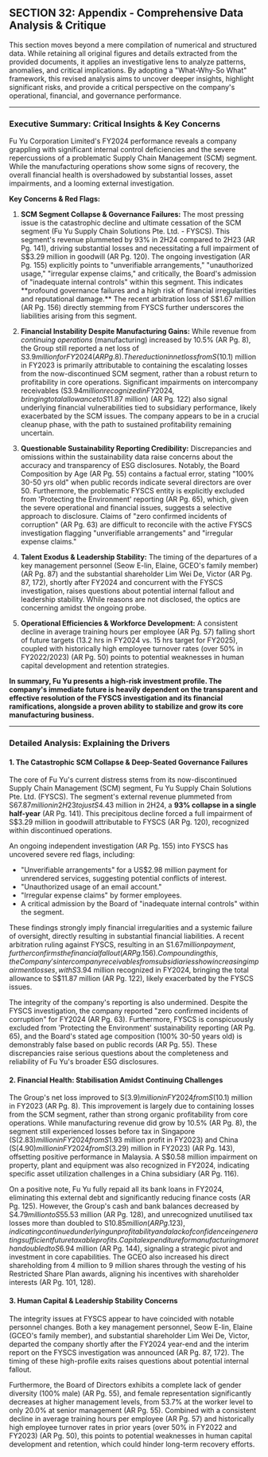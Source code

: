 ## SECTION 32: Appendix - Comprehensive Data Analysis & Critique

This section moves beyond a mere compilation of numerical and structured data. While retaining all original figures and details extracted from the provided documents, it applies an investigative lens to analyze patterns, anomalies, and critical implications. By adopting a "What-Why-So What" framework, this revised analysis aims to uncover deeper insights, highlight significant risks, and provide a critical perspective on the company's operational, financial, and governance performance.

---

### Executive Summary: Critical Insights & Key Concerns

Fu Yu Corporation Limited's FY2024 performance reveals a company grappling with significant internal control deficiencies and the severe repercussions of a problematic Supply Chain Management (SCM) segment. While the manufacturing operations show some signs of recovery, the overall financial health is overshadowed by substantial losses, asset impairments, and a looming external investigation.

**Key Concerns & Red Flags:**

1.  **SCM Segment Collapse & Governance Failures:** The most pressing issue is the catastrophic decline and ultimate cessation of the SCM segment (Fu Yu Supply Chain Solutions Pte. Ltd. - FYSCS). This segment's revenue plummeted by 93% in 2H24 compared to 2H23 (AR Pg. 141), driving substantial losses and necessitating a full impairment of S$3.29 million in goodwill (AR Pg. 120). The ongoing investigation (AR Pg. 155) explicitly points to "unverifiable arrangements," "unauthorized usage," "irregular expense claims," and critically, the Board's admission of "inadequate internal controls" within this segment. This indicates **profound governance failures and a high risk of financial irregularities and reputational damage.** The recent arbitration loss of S$1.67 million (AR Pg. 156) directly stemming from FYSCS further underscores the liabilities arising from this segment.

2.  **Financial Instability Despite Manufacturing Gains:** While revenue from *continuing operations* (manufacturing) increased by 10.5% (AR Pg. 8), the Group still reported a net loss of S$3.9 million for FY2024 (AR Pg. 8). The reduction in net loss from S$(10.1) million in FY2023 is primarily attributable to containing the escalating losses from the now-discontinued SCM segment, rather than a robust return to profitability in core operations. Significant impairments on intercompany receivables (S$3.94 million recognized in FY2024, bringing total allowance to S$11.87 million) (AR Pg. 122) also signal underlying financial vulnerabilities tied to subsidiary performance, likely exacerbated by the SCM issues. The company appears to be in a crucial cleanup phase, with the path to sustained profitability remaining uncertain.

3.  **Questionable Sustainability Reporting Credibility:** Discrepancies and omissions within the sustainability data raise concerns about the accuracy and transparency of ESG disclosures. Notably, the Board Composition by Age (AR Pg. 55) contains a factual error, stating "100% 30-50 yrs old" when public records indicate several directors are over 50. Furthermore, the problematic FYSCS entity is explicitly excluded from 'Protecting the Environment' reporting (AR Pg. 65), which, given the severe operational and financial issues, suggests a selective approach to disclosure. Claims of "zero confirmed incidents of corruption" (AR Pg. 63) are difficult to reconcile with the active FYSCS investigation flagging "unverifiable arrangements" and "irregular expense claims."

4.  **Talent Exodus & Leadership Stability:** The timing of the departures of a key management personnel (Seow E-lin, Elaine, GCEO's family member) (AR Pg. 87) and the substantial shareholder Lim Wei De, Victor (AR Pg. 87, 172), shortly after FY2024 and concurrent with the FYSCS investigation, raises questions about potential internal fallout and leadership stability. While reasons are not disclosed, the optics are concerning amidst the ongoing probe.

5.  **Operational Efficiencies & Workforce Development:** A consistent decline in average training hours per employee (AR Pg. 57) falling short of future targets (13.2 hrs in FY2024 vs. 15 hrs target for FY2025), coupled with historically high employee turnover rates (over 50% in FY2022/2023) (AR Pg. 50) points to potential weaknesses in human capital development and retention strategies.

**In summary, Fu Yu presents a high-risk investment profile. The company's immediate future is heavily dependent on the transparent and effective resolution of the FYSCS investigation and its financial ramifications, alongside a proven ability to stabilize and grow its core manufacturing business.**

---

### Detailed Analysis: Explaining the Drivers

#### 1. The Catastrophic SCM Collapse & Deep-Seated Governance Failures

The core of Fu Yu's current distress stems from its now-discontinued Supply Chain Management (SCM) segment, Fu Yu Supply Chain Solutions Pte. Ltd. (FYSCS). The segment's external revenue plummeted from S$67.87 million in 2H23 to just S$4.43 million in 2H24, a **93% collapse in a single half-year** (AR Pg. 141). This precipitous decline forced a full impairment of S$3.29 million in goodwill attributable to FYSCS (AR Pg. 120), recognized within discontinued operations.

An ongoing independent investigation (AR Pg. 155) into FYSCS has uncovered severe red flags, including:
*   "Unverifiable arrangements" for a US$2.98 million payment for unrendered services, suggesting potential conflicts of interest.
*   "Unauthorized usage of an email account."
*   "Irregular expense claims" by former employees.
*   A critical admission by the Board of "inadequate internal controls" within the segment.

These findings strongly imply financial irregularities and a systemic failure of oversight, directly resulting in substantial financial liabilities. A recent arbitration ruling against FYSCS, resulting in an S$1.67 million payment, further confirms the financial fallout (AR Pg. 156). Compounding this, the Company's intercompany receivables from subsidiaries show increasing impairment losses, with S$3.94 million recognized in FY2024, bringing the total allowance to S$11.87 million (AR Pg. 122), likely exacerbated by the FYSCS issues.

The integrity of the company's reporting is also undermined. Despite the FYSCS investigation, the company reported "zero confirmed incidents of corruption" for FY2024 (AR Pg. 63). Furthermore, FYSCS is conspicuously excluded from 'Protecting the Environment' sustainability reporting (AR Pg. 65), and the Board's stated age composition (100% 30-50 years old) is demonstrably false based on public records (AR Pg. 55). These discrepancies raise serious questions about the completeness and reliability of Fu Yu's broader ESG disclosures.

#### 2. Financial Health: Stabilisation Amidst Continuing Challenges

The Group's net loss improved to S$(3.9) million in FY2024 from S$(10.1) million in FY2023 (AR Pg. 8). This improvement is largely due to containing losses from the SCM segment, rather than strong organic profitability from core operations. While manufacturing revenue did grow by 10.5% (AR Pg. 8), the segment still experienced losses before tax in Singapore (S$(2.83) million in FY2024 from S$1.93 million profit in FY2023) and China (S$(4.90) million in FY2024 from S$(3.29) million in FY2023) (AR Pg. 143), offsetting positive performance in Malaysia. A S$0.58 million impairment on property, plant and equipment was also recognized in FY2024, indicating specific asset utilization challenges in a China subsidiary (AR Pg. 116).

On a positive note, Fu Yu fully repaid all its bank loans in FY2024, eliminating this external debt and significantly reducing finance costs (AR Pg. 125). However, the Group's cash and bank balances decreased by S$4.79 million to S$55.53 million (AR Pg. 128), and unrecognized unutilised tax losses more than doubled to S$10.85 million (AR Pg. 123), indicating continued underlying unprofitability and a lack of confidence in generating sufficient future taxable profits. Capital expenditure for manufacturing more than doubled to S$6.94 million (AR Pg. 144), signaling a strategic pivot and investment in core capabilities. The GCEO also increased his direct shareholding from 4 million to 9 million shares through the vesting of his Restricted Share Plan awards, aligning his incentives with shareholder interests (AR Pg. 101, 128).

#### 3. Human Capital & Leadership Stability Concerns

The integrity issues at FYSCS appear to have coincided with notable personnel changes. Both a key management personnel, Seow E-lin, Elaine (GCEO's family member), and substantial shareholder Lim Wei De, Victor, departed the company shortly after the FY2024 year-end and the interim report on the FYSCS investigation was announced (AR Pg. 87, 172). The timing of these high-profile exits raises questions about potential internal fallout.

Furthermore, the Board of Directors exhibits a complete lack of gender diversity (100% male) (AR Pg. 55), and female representation significantly decreases at higher management levels, from 53.7% at the worker level to only 20.0% at senior management (AR Pg. 55). Combined with a consistent decline in average training hours per employee (AR Pg. 57) and historically high employee turnover rates in prior years (over 50% in FY2022 and FY2023) (AR Pg. 50), this points to potential weaknesses in human capital development and retention, which could hinder long-term recovery efforts.